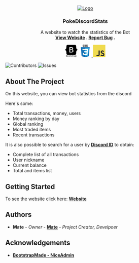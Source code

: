 <br/>
<p align="center">
  <a href="https://github.com/absolutemate/giadapoke">
    <img src="images/logo.png" alt="Logo" width="80" height="80">
  </a>

  <h3 align="center">PokeDiscordStats</h3>

  <p align="center">
    A website to watch the statistics of the Bot
    <br/>
<b>
    <a href="https://absolutemate.github.io/giadapoke/index.html">View Website</a>
    .
    <a href="https://github.com/absolutemate/giadapoke/issues">Report Bug</a>
    .
  </p>
</b>
</p>

<p align="center">
<img src="https://raw.githubusercontent.com/devicons/devicon/master/icons/bootstrap/bootstrap-plain-wordmark.svg" alt="bootstrap" width="40" height="40"/> </a> <a href="https://www.w3schools.com/css/" target="_blank" rel="noreferrer"><img src="https://raw.githubusercontent.com/devicons/devicon/master/icons/css3/css3-original-wordmark.svg" alt="css3" width="40" height="40"/></a><a href="https://developer.mozilla.org/en-US/docs/Web/JavaScript" target="_blank" rel="noreferrer"> <img src="https://raw.githubusercontent.com/devicons/devicon/master/icons/javascript/javascript-original.svg" alt="javascript" width="40" height="40"/></a>
</p>

![Contributors](https://img.shields.io/github/contributors/absolutemate/giadapoke?color=dark-green) ![Issues](https://img.shields.io/github/issues/absolutemate/giadapoke) 

## About The Project

On this website, you can view bot statistics from the discord

Here's some:

* Total transactions, money, users
* Money ranking by day
* Global ranking
* Most traded items
* Recent transactions

It is also possible to search for a user by <b>[Discord ID](https://support.discord.com/hc/en-us/articles/206346498-Where-can-I-find-my-User-Server-Message-ID-)</b> to obtain:

* Complete list of all transactions
* User nickname
* Current balance
* Total and items list

## Getting Started

To see the website click here: <b>[Website](https://absolutemate.github.io/giadapoke/index.html)</b>


## Authors

* **Mate** - *Owner* - <b>[Mate](https://github.com/AbsoluteMate)</b> - *Project Creator, Develpoer*

## Acknowledgements

* <b> [BootstrapMade -  NiceAdmin](https://bootstrapmade.com/nice-admin-bootstrap-admin-html-template/)</b>
